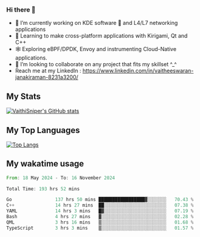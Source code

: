 ### Hi there 👋

- 🔭 I’m currently working on KDE software 💓 and L4/L7 networking applications 
- 📖 Learning to make cross-platform applications with Kirigami, Qt and C++
- 🕸️ Exploring eBPF/DPDK, Envoy and instrumenting Cloud-Native applications. 
- 👯 I’m looking to collaborate on any project that fits my skillset ^_^
- Reach me at my LinkedIn : https://www.linkedin.com/in/vaitheeswaran-janakiraman-8231a3200/

## My Stats
[![VaithiSniper's GitHub stats](https://github-readme-stats.vercel.app/api?username=VaithiSniper&hide=stars&theme=radical)](https://github.com/anuraghazra/github-readme-stats)

## My Top Languages

[![Top Langs](https://github-readme-stats.vercel.app/api/top-langs/?username=VaithiSniper&layout=compact)](https://github.com/anuraghazra/github-readme-stats)

## My wakatime usage

<!--START_SECTION:waka-->

```rust
From: 18 May 2024 - To: 16 November 2024

Total Time: 193 hrs 52 mins

Go                137 hrs 50 mins █████████████████▓░░░░░░░   70.43 %
C++               14 hrs 27 mins  ██░░░░░░░░░░░░░░░░░░░░░░░   07.38 %
YAML              14 hrs 3 mins   █▓░░░░░░░░░░░░░░░░░░░░░░░   07.19 %
Bash              4 hrs 27 mins   ▓░░░░░░░░░░░░░░░░░░░░░░░░   02.28 %
QML               3 hrs 16 mins   ▒░░░░░░░░░░░░░░░░░░░░░░░░   01.68 %
TypeScript        3 hrs 3 mins    ▒░░░░░░░░░░░░░░░░░░░░░░░░   01.57 %
```

<!--END_SECTION:waka-->
